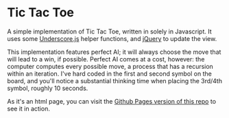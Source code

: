 Tic Tac Toe
===========

A simple implementation of Tic Tac Toe, written in solely in Javascript. It uses some [Underscore.js](http://underscorejs.org) helper functions, and [jQuery](http://jquery.com) to update the view.

This implementation features perfect AI; it will always choose the move that will lead to a win, if possible. Perfect AI comes at a cost, however: the computer computes every possible move, a process that has a recursion within an iteration. I've hard coded in the first and second symbol on the board, and you'll notice a substantial thinking time when placing the 3rd/4th symbol, roughly 10 seconds.

As it's an html page, you can visit the [Github Pages version of this repo](http://perspectivezoom.github.com/tictactoe) to see it in action.